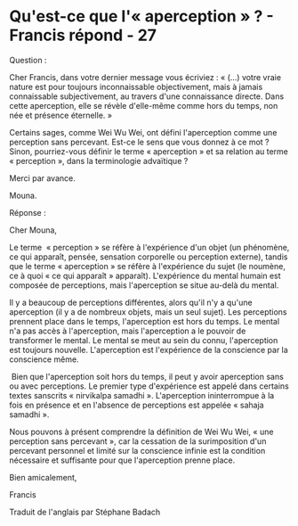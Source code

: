 # Qu'est-ce que l'« aperception » ? - Francis répond - 27

Question :

Cher Francis, dans votre dernier message vous écriviez : « (...) votre vraie nature est pour toujours inconnaissable objectivement, mais à jamais connaissable subjectivement, au travers d'une connaissance directe. Dans cette aperception, elle se révèle d'elle-même comme hors du temps, non née et présence éternelle. »

Certains sages, comme Wei Wu Wei, ont défini l'aperception comme une perception sans percevant. Est-ce le sens que vous donnez à ce mot ? Sinon, pourriez-vous définir le terme « aperception » et sa relation au terme « perception », dans la terminologie advaïtique ?

Merci par avance.

Mouna.

Réponse :

Cher Mouna,

Le terme  « perception » se réfère à l'expérience d'un objet (un phénomène, ce qui apparaît, pensée, sensation corporelle ou perception externe), tandis que le terme « aperception » se réfère à l'expérience du sujet (le noumène, ce à quoi « ce qui apparaît » apparaît). L'expérience du mental humain est composée de perceptions, mais l'aperception se situe au-delà du mental.

Il y a beaucoup de perceptions différentes, alors qu'il n'y a qu'une aperception (il y a de nombreux objets, mais un seul sujet). Les perceptions prennent place dans le temps, l'aperception est hors du temps. Le mental n'a pas accès à l'aperception, mais l'aperception a le pouvoir de transformer le mental. Le mental se meut au sein du connu, l'aperception est toujours nouvelle. L'aperception est l'expérience de la conscience par la conscience même.

 Bien que l'aperception soit hors du temps, il peut y avoir aperception sans ou avec perceptions. Le premier type d'expérience est appelé dans certains textes sanscrits « nirvikalpa samadhi ». L'aperception ininterrompue à la fois en présence et en l'absence de perceptions est appelée « sahaja samadhi ».

Nous pouvons à présent comprendre la définition de Wei Wu Wei, « une perception sans percevant », car la cessation de la surimposition d'un percevant personnel et limité sur la conscience infinie est la condition nécessaire et suffisante pour que l'aperception prenne place.

Bien amicalement,

Francis

Traduit de l'anglais par Stéphane Badach  

